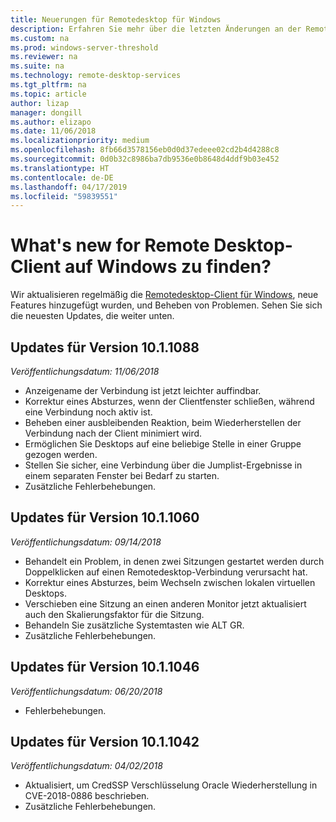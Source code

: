 ```yaml
---
title: Neuerungen für Remotedesktop für Windows
description: Erfahren Sie mehr über die letzten Änderungen an der Remotedesktop-Client für Windows
ms.custom: na
ms.prod: windows-server-threshold
ms.reviewer: na
ms.suite: na
ms.technology: remote-desktop-services
ms.tgt_pltfrm: na
ms.topic: article
author: lizap
manager: dongill
ms.author: elizapo
ms.date: 11/06/2018
ms.localizationpriority: medium
ms.openlocfilehash: 8fb66d3578156eb0d0d37edeee02cd2b4d4288c8
ms.sourcegitcommit: 0d0b32c8986ba7db9536e0b8648d4ddf9b03e452
ms.translationtype: HT
ms.contentlocale: de-DE
ms.lasthandoff: 04/17/2019
ms.locfileid: "59839551"
---
```

# <a name="whats-new-for-the-remote-desktop-client-on-windows"></a>What's new for Remote Desktop-Client auf Windows zu finden?

Wir aktualisieren regelmäßig die [Remotedesktop-Client für Windows](windows.md), neue Features hinzugefügt wurden, und Beheben von Problemen. Sehen Sie sich die neuesten Updates, die weiter unten.

## <a name="updates-for-version-1011088"></a>Updates für Version 10.1.1088
*Veröffentlichungsdatum: 11/06/2018*

- Anzeigename der Verbindung ist jetzt leichter auffindbar.
- Korrektur eines Absturzes, wenn der Clientfenster schließen, während eine Verbindung noch aktiv ist.
- Beheben einer ausbleibenden Reaktion, beim Wiederherstellen der Verbindung nach der Client minimiert wird.
- Ermöglichen Sie Desktops auf eine beliebige Stelle in einer Gruppe gezogen werden.
- Stellen Sie sicher, eine Verbindung über die Jumplist-Ergebnisse in einem separaten Fenster bei Bedarf zu starten.
- Zusätzliche Fehlerbehebungen.

## <a name="updates-for-version-1011060"></a>Updates für Version 10.1.1060
*Veröffentlichungsdatum: 09/14/2018*

- Behandelt ein Problem, in denen zwei Sitzungen gestartet werden durch Doppelklicken auf einen Remotedesktop-Verbindung verursacht hat.
- Korrektur eines Absturzes, beim Wechseln zwischen lokalen virtuellen Desktops.
- Verschieben eine Sitzung an einen anderen Monitor jetzt aktualisiert auch den Skalierungsfaktor für die Sitzung. 
- Behandeln Sie zusätzliche Systemtasten wie ALT GR.
- Zusätzliche Fehlerbehebungen.

## <a name="updates-for-version-1011046"></a>Updates für Version 10.1.1046
*Veröffentlichungsdatum: 06/20/2018*

- Fehlerbehebungen.

## <a name="updates-for-version-1011042"></a>Updates für Version 10.1.1042
*Veröffentlichungsdatum: 04/02/2018*

- Aktualisiert, um CredSSP Verschlüsselung Oracle Wiederherstellung in CVE-2018-0886 beschrieben.
- Zusätzliche Fehlerbehebungen.
